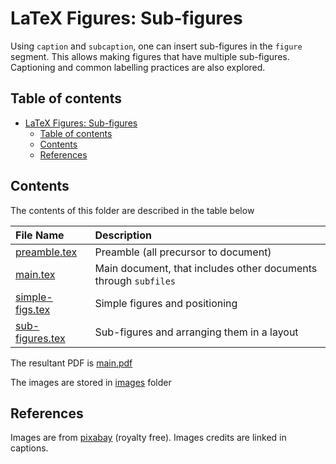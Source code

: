 # LaTeX Figures: Sub-figures

Using `caption` and `subcaption`, one can insert sub-figures in the `figure` segment. This allows making figures that have multiple sub-figures. Captioning and common labelling practices are also explored.

## Table of contents

- [LaTeX Figures: Sub-figures](#latex-figures-sub-figures)
    - [Table of contents](#table-of-contents)
    - [Contents](#contents)
    - [References](#references)

## Contents

The contents of this folder are described in the table below

| File Name | Description |
| :--- | :--- |
| [preamble.tex](./preamble.tex) | Preamble (all precursor to document) |
| [main.tex](./main.tex) | Main document, that includes other documents through `subfiles` |
| [simple-figs.tex](./simple-figs.tex) | Simple figures and positioning |
| [sub-figures.tex](./sub-figures.tex) | Sub-figures and arranging them in a layout |

The resultant PDF is [main.pdf](./main.pdf)

The images are stored in [images](./images/) folder

## References

Images are from [pixabay](https://pixabay.com/) (royalty free). Images credits are linked in captions.

